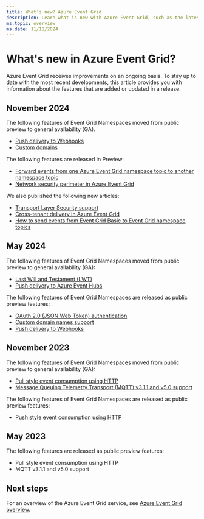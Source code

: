 ```yaml
---
title: What's new? Azure Event Grid
description: Learn what is new with Azure Event Grid, such as the latest release notes, known issues, bug fixes, deprecated functionality, and upcoming changes.
ms.topic: overview
ms.date: 11/18/2024
---
```


# What's new in Azure Event Grid?

Azure Event Grid receives improvements on an ongoing basis. To stay up to date with the most recent developments, this article provides you with information about the features that are added or updated in a release. 

## November 2024
The following features of Event Grid Namespaces moved from public preview to general availability (GA).

- [Push delivery to Webhooks](namespace-handler-webhook.md)
- [Custom domains](custom-domains-namespaces.md)

The following features are released in Preview: 

- [Forward events from one Azure Event Grid namespace topic to another namespace topic](forward-events-to-another-namespace-topic.md)
- [Network security perimeter in Azure Event Grid](configure-network-security-perimeter.md)

We also published the following new articles:

- [Transport Layer Security support](transport-layer-security.md)
- [Cross-tenant delivery in Azure Event Grid](cross-tenant-delivery-using-managed-identity.md)
- [How to send events from Event Grid Basic to Event Grid namespace topics](handler-event-grid-namespace-topic.md)

## May 2024 

The following features of Event Grid Namespaces moved from public preview to general availability (GA):

- [Last Will and Testament (LWT)](mqtt-support.md#last-will-and-testament-lwt-messages)
- [Push delivery to Azure Event Hubs](namespace-handler-event-hubs.md)

The following features of Event Grid Namespaces are released as public preview features:

- [OAuth 2.0 (JSON Web Token) authentication](oauth-json-web-token-authentication.md)
- [Custom domain names support](custom-domains-namespaces.md)
- [Push delivery to Webhooks](namespace-handler-webhook.md)

## November 2023 

The following features of Event Grid Namespaces moved from public preview to general availability (GA):

- [Pull style event consumption using HTTP](pull-delivery-overview.md)
- [Message Queuing Telemetry Transport (MQTT) v3.1.1 and v5.0 support](mqtt-overview.md)

The following features of Event Grid Namespaces are released as public preview features:

- [Push style event consumption using HTTP](pull-delivery-overview.md)


## May 2023 

The following features are released as public preview features:

- Pull style event consumption using HTTP
- MQTT v3.1.1 and v5.0 support



## Next steps
For an overview of the Azure Event Grid service, see [Azure Event Grid overview](overview.md).
